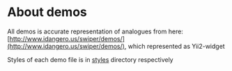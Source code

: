 # About demos

All demos is accurate representation of analogues from here: [http://www.idangero.us/swiper/demos/](http://www.idangero.us/swiper/demos/), which represented as Yii2-widget

Styles of each demo file is in [styles](https://github.com/renschs/yii2-swiper/tree/master/demos/styles) directory respectively